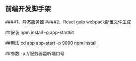 ## 前端开发脚手架

####1、静态服务器
####2、React gulp webpack配置文件生成

##安装
    npm install -g app-startkit

##用法
    cd app
    app-start -p 9000
    npm install

##参数
    -p  //服务器监听端口号
